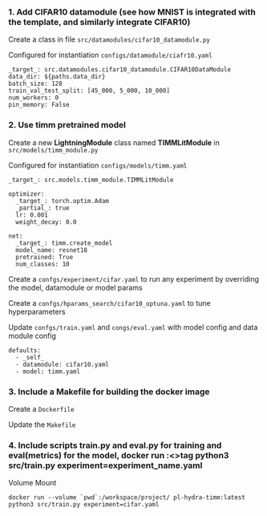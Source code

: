 ### 1. Add CIFAR10 datamodule (see how MNIST is integrated with the template, and similarly integrate CIFAR10)

Create a class in file ```src/datamodules/cifar10_datamodule.py```

Configured for instantiation ```configs/datamodule/ciafr10.yaml```

```
_target_: src.datamodules.cifar10_datamodule.CIFAR10DataModule
data_dir: ${paths.data_dir}
batch_size: 128
train_val_test_split: [45_000, 5_000, 10_000]
num_workers: 0
pin_memory: False

```

### 2. Use timm pretrained model

Create a new **LightningModule** class named **TIMMLitModule** in ```src/models/timm_module.py```

Configured for instantiation ```configs/models/timm.yaml```

```
_target_: src.models.timm_module.TIMMLitModule

optimizer:
  _target_: torch.optim.Adam
  _partial_: true
  lr: 0.001
  weight_decay: 0.0

net:
  _target_: timm.create_model
  model_name: resnet18
  pretrained: True
  num_classes: 10 

```

Create a ```confgs/experiment/cifar.yaml``` to run any experiment by overriding the model, datamodule or model params


Create a ```confgs/hparams_search/cifar10_optuna.yaml``` to tune hyperparameters

Update ```confgs/train.yaml``` and ```congs/eval.yaml``` with model config and data module config

```
defaults:
  - _self_
  - datamodule: cifar10.yaml
  - model: timm.yaml
```

### 3. Include a Makefile for building the docker image

Create a ```Dockerfile```

Update the ```Makefile```

### 4. Include scripts train.py and eval.py for training and eval(metrics) for the model, docker run <image>:<>tag python3 src/train.py experiment=experiment_name.yaml

Volume Mount  
```
docker run --volume `pwd`:/workspace/project/ pl-hydra-timm:latest python3 src/train.py experiment=cifar.yaml

```
